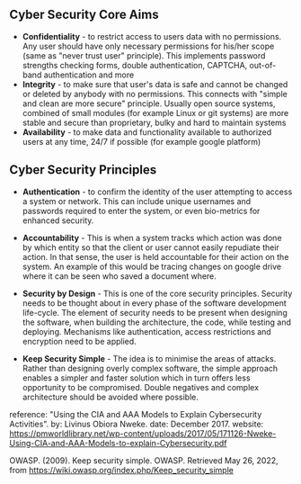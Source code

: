 ## Cyber Security Core Aims
* **Confidentiality** - to restrict access to users data with no permissions. Any user should have only necessary permissions for his/her scope (same as "never trust user" principle). This implements password strengths checking forms, double authentication, CAPTCHA, out-of-band authentication and more
 * **Integrity** - to make sure that user's data is safe and cannot be changed or deleted by anybody with no permissions. This connects with "simple and clean are more secure" principle. Usually open source systems, combined of small modules (for example Linux or git systems) are more stable and secure than proprietary, bulky and hard to maintain systems 
 * **Availability** - to make data and functionality available to authorized users at any time, 24/7 if possible (for example google platform)

## **Cyber Security Principles**
 * **Authentication** - to confirm the identity of the user attempting to access a system or network. This can include unique usernames and passwords required to enter the system, or even bio-metrics for enhanced security.
* **Accountability** - This is when a system tracks which action was done by which entity so that the client or user cannot easily repudiate their action. In that sense, the user is held accountable for their action on the system. An example of this would be tracing changes on google drive where it can be seen who saved a document where. 

* **Security by Design** - This is one of the core security principles. Security needs to be thought about in every phase of the software development life-cycle. The element of security needs to be present when designing the software, when building the architecture, the code, while testing and deploying. Mechanisms like authentication, access restrictions and encryption need to be applied. 
* **Keep Security Simple** - The idea is to minimise the areas of attacks. Rather than designing overly complex software, the simple approach enables a simpler and faster solution which in turn offers less opportunity to be compromised. Double negatives and complex architecture should be avoided where possible. 


reference: "Using the CIA and AAA Models to Explain Cybersecurity Activities". by: Livinus Obiora Nweke. date: December 2017. website: https://pmworldlibrary.net/wp-content/uploads/2017/05/171126-Nweke-Using-CIA-and-AAA-Models-to-explain-Cybersecurity.pdf

OWASP. (2009). Keep security simple. OWASP. Retrieved May 26, 2022, from https://wiki.owasp.org/index.php/Keep_security_simple 